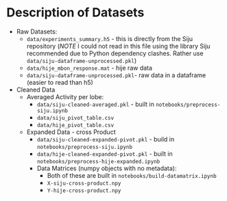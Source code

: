 # Description of Datasets

- Raw Datasets:
    - `data/experiments_summary.h5` - this is directly from the Siju repository (*NOTE* I could not read in this file using the library Siju recommended due to Python dependency clashes. Rather use `data/siju-dataframe-unprocessed.pkl`)
    - `data/hije_mbon_response.mat` - hije raw data
    - `data/siju-dataframe-unprocessed.pkl`- raw data in a dataframe (easier to read than h5)
- Cleaned Data
    - Averaged Activity per lobe:
        - `data/siju-cleaned-averaged.pkl` - built in `notebooks/preprocess-siju.ipynb`
        - `data/siju_pivot_table.csv`
        - `data/hije_pivot_table.csv`
    - Expanded Data - cross Product
        - `data/siju-cleaned-expanded-pivot.pkl` - build in `notebooks/preprocess-siju.ipynb`
        - `data/hije-cleaned-expanded-pivot.pkl` - built in `notebooks/preprocess-hije-expanded.ipynb`
        - Data Matrices (numpy objects with no metadata):
            - Both of these are built in `notebooks/build-datamatrix.ipynb`
            - `X-siju-cross-product.npy`
            - `Y-hije-cross-product.npy`